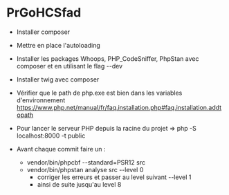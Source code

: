 # PrGoHCSfad

* Installer composer
* Mettre en place l'autoloading
* Installer les packages Whoops, PHP_CodeSniffer, PhpStan avec composer et en utilisant le flag --dev
* Installer twig avec composer

* Vérifier que le path de php.exe est bien dans les variables d'environnement https://www.php.net/manual/fr/faq.installation.php#faq.installation.addtopath
* Pour lancer le serveur PHP depuis la racine du projet => php -S localhost:8000 -t public

* Avant chaque commit faire un :
    * vendor/bin/phpcbf --standard=PSR12 src
    * vendor/bin/phpstan analyse src --level 0
        * corriger les erreurs et passer au level suivant --level 1
        * ainsi de suite jusqu'au level 8
